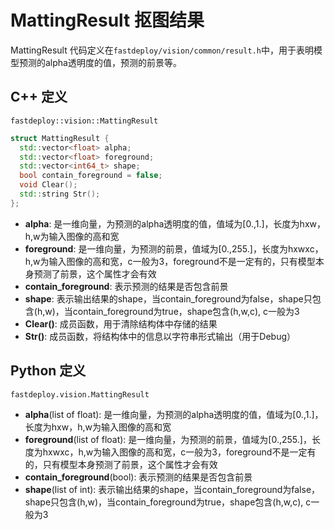 # MattingResult 抠图结果

MattingResult 代码定义在`fastdeploy/vision/common/result.h`中，用于表明模型预测的alpha透明度的值，预测的前景等。

## C++ 定义

`fastdeploy::vision::MattingResult`

```c++
struct MattingResult {
  std::vector<float> alpha;
  std::vector<float> foreground;
  std::vector<int64_t> shape;
  bool contain_foreground = false;
  void Clear();
  std::string Str();
};
```

- **alpha**: 是一维向量，为预测的alpha透明度的值，值域为[0.,1.]，长度为hxw，h,w为输入图像的高和宽
- **foreground**: 是一维向量，为预测的前景，值域为[0.,255.]，长度为hxwxc，h,w为输入图像的高和宽，c一般为3，foreground不是一定有的，只有模型本身预测了前景，这个属性才会有效
- **contain_foreground**: 表示预测的结果是否包含前景
- **shape**: 表示输出结果的shape，当contain_foreground为false，shape只包含(h,w)，当contain_foreground为true，shape包含(h,w,c), c一般为3
- **Clear()**: 成员函数，用于清除结构体中存储的结果
- **Str()**: 成员函数，将结构体中的信息以字符串形式输出（用于Debug）


## Python 定义

`fastdeploy.vision.MattingResult`

- **alpha**(list of float): 是一维向量，为预测的alpha透明度的值，值域为[0.,1.]，长度为hxw，h,w为输入图像的高和宽
- **foreground**(list of float): 是一维向量，为预测的前景，值域为[0.,255.]，长度为hxwxc，h,w为输入图像的高和宽，c一般为3，foreground不是一定有的，只有模型本身预测了前景，这个属性才会有效
- **contain_foreground**(bool): 表示预测的结果是否包含前景
- **shape**(list of int): 表示输出结果的shape，当contain_foreground为false，shape只包含(h,w)，当contain_foreground为true，shape包含(h,w,c), c一般为3
